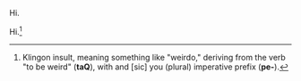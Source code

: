Hi.

[^pt]:
    Klingon insult, meaning something like "weirdo," deriving from
    the verb "to be weird" (**taQ**), with and [sic] you (plural)
    imperative prefix (**pe-**).

Hi.[^pt]

